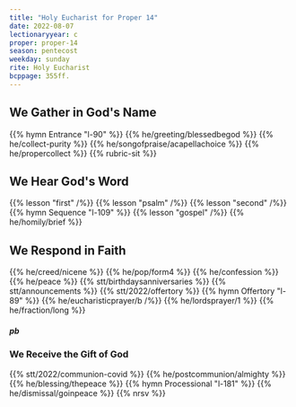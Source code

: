 ```yaml
---
title: "Holy Eucharist for Proper 14"
date: 2022-08-07
lectionaryyear: c
proper: proper-14
season: pentecost
weekday: sunday
rite: Holy Eucharist
bcppage: 355ff.
---
```


## We Gather in God's Name
{{% hymn Entrance "l-90" %}}
{{% he/greeting/blessedbegod %}}
{{% he/collect-purity %}}
{{% he/songofpraise/acapellachoice %}}
{{% he/propercollect %}}
{{% rubric-sit %}}

## We Hear God's Word
{{% lesson "first" /%}}
{{% lesson "psalm" /%}}
{{% lesson "second" /%}}
{{% hymn Sequence "l-109" %}}
{{% lesson "gospel" /%}}
{{% he/homily/brief %}}

## We Respond in Faith
{{% he/creed/nicene %}}
{{% he/pop/form4 %}}
{{% he/confession %}}
{{% he/peace %}}
{{% stt/birthdaysanniversaries %}}
{{% stt/announcements %}}
{{% stt/2022/offertory %}}
{{% hymn Offertory "l-89" %}}
{{% he/eucharisticprayer/b /%}}
{{% he/lordsprayer/1 %}}
{{% he/fraction/long %}}

##### pb
### We Receive the Gift of God
{{% stt/2022/communion-covid %}}
{{% he/postcommunion/almighty %}}
{{% he/blessing/thepeace %}}
{{% hymn Processional "l-181" %}}
{{% he/dismissal/goinpeace %}}
{{% nrsv %}}
